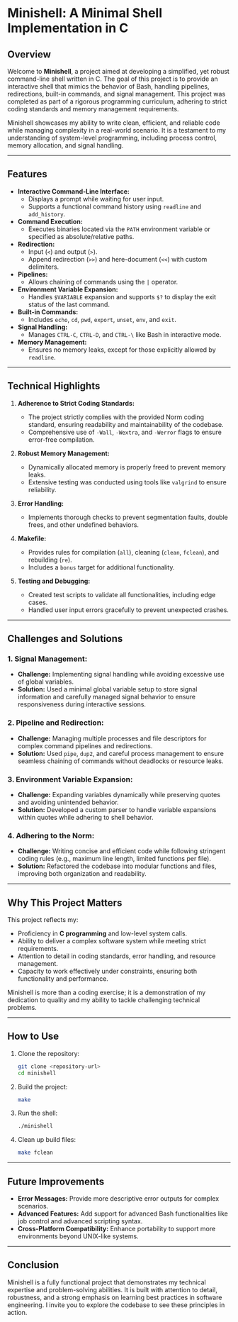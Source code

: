 # Minishell: A Minimal Shell Implementation in C

## Overview

Welcome to **Minishell**, a project aimed at developing a simplified, yet robust command-line shell written in C. The goal of this project is to provide an interactive shell that mimics the behavior of Bash, handling pipelines, redirections, built-in commands, and signal management. This project was completed as part of a rigorous programming curriculum, adhering to strict coding standards and memory management requirements.

Minishell showcases my ability to write clean, efficient, and reliable code while managing complexity in a real-world scenario. It is a testament to my understanding of system-level programming, including process control, memory allocation, and signal handling.

---

## Features

- **Interactive Command-Line Interface:**
  - Displays a prompt while waiting for user input.
  - Supports a functional command history using `readline` and `add_history`.
- **Command Execution:**
  - Executes binaries located via the `PATH` environment variable or specified as absolute/relative paths.
- **Redirection:**
  - Input (`<`) and output (`>`).
  - Append redirection (`>>`) and here-document (`<<`) with custom delimiters.
- **Pipelines:**
  - Allows chaining of commands using the `|` operator.
- **Environment Variable Expansion:**
  - Handles `$VARIABLE` expansion and supports `$?` to display the exit status of the last command.
- **Built-in Commands:**
  - Includes `echo`, `cd`, `pwd`, `export`, `unset`, `env`, and `exit`.
- **Signal Handling:**
  - Manages `CTRL-C`, `CTRL-D`, and `CTRL-\` like Bash in interactive mode.
- **Memory Management:**
  - Ensures no memory leaks, except for those explicitly allowed by `readline`.

---

## Technical Highlights

1. **Adherence to Strict Coding Standards:**
   - The project strictly complies with the provided Norm coding standard, ensuring readability and maintainability of the codebase.
   - Comprehensive use of `-Wall`, `-Wextra`, and `-Werror` flags to ensure error-free compilation.

2. **Robust Memory Management:**
   - Dynamically allocated memory is properly freed to prevent memory leaks.
   - Extensive testing was conducted using tools like `valgrind` to ensure reliability.

3. **Error Handling:**
   - Implements thorough checks to prevent segmentation faults, double frees, and other undefined behaviors.

4. **Makefile:**
   - Provides rules for compilation (`all`), cleaning (`clean`, `fclean`), and rebuilding (`re`).
   - Includes a `bonus` target for additional functionality.

5. **Testing and Debugging:**
   - Created test scripts to validate all functionalities, including edge cases.
   - Handled user input errors gracefully to prevent unexpected crashes.

---

## Challenges and Solutions

### 1. **Signal Management:**
   - **Challenge:** Implementing signal handling while avoiding excessive use of global variables.
   - **Solution:** Used a minimal global variable setup to store signal information and carefully managed signal behavior to ensure responsiveness during interactive sessions.

### 2. **Pipeline and Redirection:**
   - **Challenge:** Managing multiple processes and file descriptors for complex command pipelines and redirections.
   - **Solution:** Used `pipe`, `dup2`, and careful process management to ensure seamless chaining of commands without deadlocks or resource leaks.

### 3. **Environment Variable Expansion:**
   - **Challenge:** Expanding variables dynamically while preserving quotes and avoiding unintended behavior.
   - **Solution:** Developed a custom parser to handle variable expansions within quotes while adhering to shell behavior.

### 4. **Adhering to the Norm:**
   - **Challenge:** Writing concise and efficient code while following stringent coding rules (e.g., maximum line length, limited functions per file).
   - **Solution:** Refactored the codebase into modular functions and files, improving both organization and readability.

---

## Why This Project Matters

This project reflects my:
- Proficiency in **C programming** and low-level system calls.
- Ability to deliver a complex software system while meeting strict requirements.
- Attention to detail in coding standards, error handling, and resource management.
- Capacity to work effectively under constraints, ensuring both functionality and performance.

Minishell is more than a coding exercise; it is a demonstration of my dedication to quality and my ability to tackle challenging technical problems.

---

## How to Use

1. Clone the repository:
   ```bash
   git clone <repository-url>
   cd minishell
   ```

2. Build the project:
   ```bash
   make
   ```

3. Run the shell:
   ```bash
   ./minishell
   ```

4. Clean up build files:
   ```bash
   make fclean
   ```

---

## Future Improvements

- **Error Messages:** Provide more descriptive error outputs for complex scenarios.
- **Advanced Features:** Add support for advanced Bash functionalities like job control and advanced scripting syntax.
- **Cross-Platform Compatibility:** Enhance portability to support more environments beyond UNIX-like systems.

---

## Conclusion

Minishell is a fully functional project that demonstrates my technical expertise and problem-solving abilities. It is built with attention to detail, robustness, and a strong emphasis on learning best practices in software engineering. I invite you to explore the codebase to see these principles in action.

